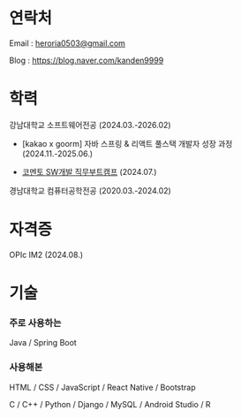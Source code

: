 # 연락처

Email : heroria0503@gmail.com

Blog : https://blog.naver.com/kanden9999

# 학력

강남대학교 소프트웨어전공 (2024.03.-2026.02)

- [kakao x goorm] 자바 스프링 & 리액트 풀스택 개발자 성장 과정 (2024.11.-2025.06.)

- [코멘토 SW개발 직무부트캠프](https://blog.naver.com/kanden9999/223573949073) (2024.07.)

경남대학교 컴퓨터공학전공 (2020.03.-2024.02)

# 자격증

OPIc IM2 (2024.08.)

# 기술

### 주로 사용하는

Java / Spring Boot

### 사용해본

HTML / CSS / JavaScript / React Native / Bootstrap

C / C++ / Python / Django / MySQL / Android Studio / R

